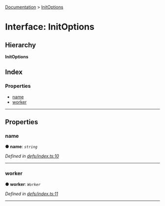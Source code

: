 [Documentation](../README.md) > [InitOptions](../interfaces/initoptions.md)

# Interface: InitOptions

## Hierarchy

**InitOptions**

## Index

### Properties

* [name](initoptions.md#name)
* [worker](initoptions.md#worker)

---

## Properties

<a id="name"></a>

###  name

**● name**: *`string`*

*Defined in [defs/index.ts:10](https://github.com/badbatch/cachemap/blob/e3c87c4/packages/core-worker/src/defs/index.ts#L10)*

___
<a id="worker"></a>

###  worker

**● worker**: *`Worker`*

*Defined in [defs/index.ts:11](https://github.com/badbatch/cachemap/blob/e3c87c4/packages/core-worker/src/defs/index.ts#L11)*

___

